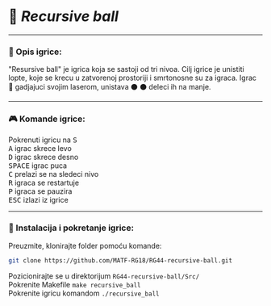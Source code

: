 # :large_blue_circle: _Recursive ball_
___

### :memo: Opis igrice:
"Resursive ball" je igrica koja se sastoji od tri nivoa. Cilj igrice je unistiti lopte, koje se krecu u zatvorenoj prostoriji i smrtonosne su za igraca. Igrac :robot: gadjajuci svojim laserom, unistava :black_circle: :black_circle: deleci ih na manje. 
___

### :video_game: Komande igrice:
Pokrenuti igricu na <kbd>S</kbd> <br>
<kbd>A</kbd> igrac skrece levo <br>
<kbd>D</kbd> igrac skrece desno <br>
<kbd>SPACE</kbd> igrac puca <br>
<kbd>C</kbd> prelazi se na sledeci nivo <br>
<kbd>R</kbd> igraca se restartuje <br>
<kbd>P</kbd> igraca se pauzira <br>
<kbd>ESC</kbd> izlazi iz igrice 
___

### :wrench: Instalacija i pokretanje igrice:
 Preuzmite, klonirajte folder pomoću komande: 
```bash 
git clone https://github.com/MATF-RG18/RG44-recursive-ball.git
```
 Pozicionirajte se u direktorijum `RG44-recursive-ball/Src/` <br>
 Pokrenite Makefile `make recursive_ball` <br>
 Pokrenite igricu komandom `./recursive_ball` 

